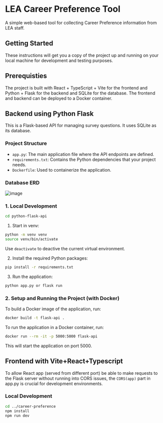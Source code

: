 # LEA Career Preference Tool

A simple web-based tool for collecting Career Preference information from LEA staff.

## Getting Started

These instructions will get you a copy of the project up and running on your local machine for development and testing purposes.

## Prerequisties

The project is built with React + TypeScript + Vite for the frontend and Python + Flask for the backend and SQLite for the database. The frontend and backend can be deployed to a Docker container.

## Backend using Python Flask

This is a Flask-based API for managing survey questions. It uses SQLite as its database.

### Project Structure

- `app.py`: The main application file where the API endpoints are defined.
- `requirements.txt`: Contains the Python dependencies that your project needs.
- `Dockerfile`: Used to containerize the application.

### Database ERD

![image](https://github.com/leonwangg1/career-preference/assets/62505788/abad6f74-f6ea-4ff2-b381-c930ee298dc9)

### 1. Local Development

```sh
cd python-flask-api
```

1. Start in venv:

```sh
python -m venv venv
source venv/bin/activate
```

Use `deactivate` to deactive the current virtual environment.

2. Install the required Python packages:

```sh
pip install -r requirements.txt
```

3. Run the application:

```sh
python app.py or flask run
```

### 2. Setup and Running the Project (with Docker)

To build a Docker image of the application, run:

```sh
docker build -t flask-api .
```

To run the application in a Docker container, run:

```sh
docker run --rm -it -p 5000:5000 flask-api
```

This will start the application on port 5000.

## Frontend with Vite+React+Typescript

To allow React app (served from different port) be able to make requests to the Flask server without running into CORS issues, the `CORS(app)` part in app.py is crucial for development environments.

### Local Development

```sh
cd ../career-preference
npm install
npm run dev
```
